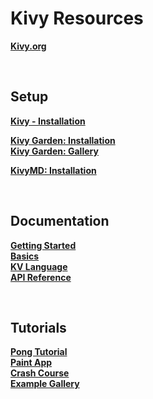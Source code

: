 # Kivy Resources  

[**Kivy.org**](https://kivy.org/#home)  

&nbsp;  

## Setup  

[**Kivy - Installation**](https://kivy.org/docs/installation/installation.html)  

[**Kivy Garden: Installation**](https://kivy.org/docs/api-kivy.garden.html)  
[**Kivy Garden: Gallery**](https://kivy-garden.github.io/gallery.html)  

[**KivyMD: Installation**](https://gitlab.com/kivymd/KivyMD)  

&nbsp;  

## Documentation  

[**Getting Started**](https://kivy.org/docs/gettingstarted/)  
[**Basics**](https://kivy.org/docs/guide/basic.html)  
[**KV Language**](https://kivy.org/docs/guide/lang.html)  
[**API Reference**](https://kivy.org/docs/api-kivy.html)  

&nbsp;  

## Tutorials  

[**Pong Tutorial**](https://kivy.org/docs/tutorials/pong.html)  
[**Paint App**](https://kivy.org/docs/tutorials/firstwidget.html)  
[**Crash Course**](https://kivy.org/docs/tutorials/crashcourse.html)  
[**Example Gallery**](https://kivy.org/docs/examples/gallery.html)  

